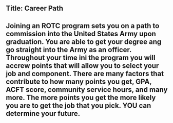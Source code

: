 Title: Career Path
---
Joining an ROTC program sets you on a path to commission into the United States Army upon graduation. 
You are able to get your degree ang go straight into the Army as an officer.
Throughout your time ini the program you will accrew points that will allow you to select your job and component.
There are many factors that contribute to how many points you get, GPA, ACFT score, community service hours, and many more.
The more points you get the more likely you are to get the job that you pick.
YOU can determine your future.
---
